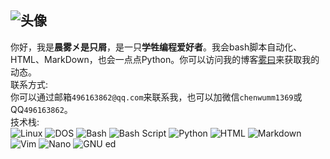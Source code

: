![头像](https://chenwumm.github.io/pic/avatar.jpg)
---
你好，我是**晨雾㐅是只屑**，是一只**学牲编程爱好者**。我会bash脚本自动化、HTML、MarkDown，也会一点点Python。你可以访问我的博客[雾曰](https://chenwumm.github.io/)来获取我的动态。  
联系方式:  
你可以通过邮箱`496163862@qq.com`来联系我，也可以加微信`chenwumm1369`或QQ`496163862`。  
技术栈:  
  ![Linux](https://img.shields.io/badge/-Linux-FCC624?style=flat&logo=linux&logoColor=black)
  ![DOS](https://img.shields.io/badge/-DOS-000000?style=flat&logo=windows&logoColor=white)
  ![Bash](https://img.shields.io/badge/-Bash-4EAA25?style=flat&logo=gnubash&logoColor=white)
  ![Bash Script](https://img.shields.io/badge/-Bash%20Script-4EAA25?style=flat&logo=gnubash&logoColor=white)
  ![Python](https://img.shields.io/badge/-Python-3776AB?style=flat&logo=python&logoColor=white)
  ![HTML](https://img.shields.io/badge/-HTML-E34F26?style=flat&logo=html5&logoColor=white)
  ![Markdown](https://img.shields.io/badge/-Markdown-000000?style=flat&logo=markdown&logoColor=white)
  ![Vim](https://img.shields.io/badge/-Vim-019733?style=flat&logo=vim&logoColor=white)
  ![Nano](https://img.shields.io/badge/-Nano-4271AE?style=flat&logo=gnu&logoColor=white)
  ![GNU ed](https://img.shields.io/badge/-GNU%20ed-4D4D4D?style=flat&logo=gnu&logoColor=white)
